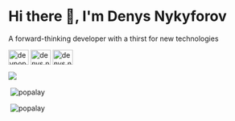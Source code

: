 # Hi there 👋, I'm Denys Nykyforov
A forward-thinking developer with a thirst for new technologies
<p align="left">
<a href="https://twitter.com/devpopalay" target="blank"><img align="center" src="https://cdn.jsdelivr.net/npm/simple-icons@3.0.1/icons/twitter.svg" alt="devpopalay" height="30" width="40" /></a>
<a href="https://www.linkedin.com/in/ACoAAB6_jmABjit6p6pj56eeww8bR4XXcAIY9Bc" target="blank"><img align="center" src="https://cdn.jsdelivr.net/npm/simple-icons@3.0.1/icons/linkedin.svg" alt="denys.nykyforov" height="30" width="40" /></a>
<a href="https://play.google.com/store/apps/dev?id=8807492488697709539" target="blank"><img align="center" src="https://cdn.jsdelivr.net/npm/simple-icons@3.0.1/icons/googleplay.svg" alt="denys.nykyforov" height="30" width="40" /></a>
</p>  

![](https://github-profile-trophy.vercel.app/?username=popalay)

<p>&nbsp;<img align="center" src="https://github-readme-stats.vercel.app/api?username=popalay&show_icons=true&locale=en&theme=dark" alt="popalay" /></p>

<p>&nbsp;<img align="center" src="https://github-readme-streak-stats.herokuapp.com/?user=popalay&theme=dark" alt="popalay" /></p>
